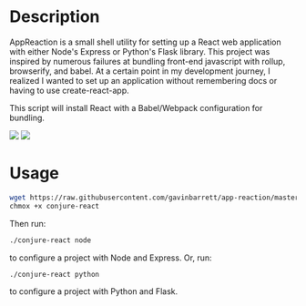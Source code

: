 # Description
AppReaction is a small shell utility for setting up a React web application with either Node's Express or Python's Flask library. This project was inspired by numerous failures at bundling front-end javascript with rollup, browserify, and babel. At a certain point in my development journey, I realized I wanted to set up an application without remembering docs or having to use create-react-app.

This script will install React with a Babel/Webpack configuration for bundling.

![](https://github.com/gavinbarrett/app-reaction/workflows/Node%20Build/badge.svg) ![](https://github.com/gavinbarrett/app-reaction/workflows/Python%20Build/badge.svg)

# Usage
```bash
wget https://raw.githubusercontent.com/gavinbarrett/app-reaction/master/conjure-react
chmox +x conjure-react
```

Then run:
```bash
./conjure-react node
```
to configure a project with Node and Express. Or, run:
```bash
./conjure-react python
```
to configure a project with Python and Flask.

